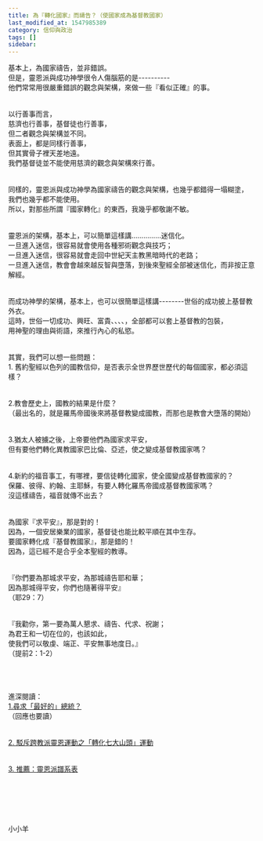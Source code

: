 ```yaml
---
title: 為『轉化國家』而禱告？（使國家成為基督教國家）
last_modified_at: 1547985389
category: 信仰與政治
tags: []
sidebar: 
---
```


<p>基本上，為國家禱告，並非錯誤。<br/>但是，靈恩派與成功神學很令人傷腦筋的是----------<br/>他們常常用很嚴重錯誤的觀念與架構，來做一些『看似正確』的事。<br/><!--more--> <br/><br/>以行善事而言，<br/>慈濟也行善事，基督徒也行善事，<br/>但二者觀念與架構並不同。<br/>表面上，都是同樣行善事，<br/>但其實骨子裡天差地遠。<br/>我們基督徒並不能使用慈濟的觀念與架構來行善。<br/> <br/><br/>同樣的，靈恩派與成功神學為國家禱告的觀念與架構，也幾乎都錯得一塌糊塗，<br/>我們也幾乎都不能使用。<br/>所以，對那些所謂『國家轉化』的東西，我幾乎都敬謝不敏。<br/> <br/><br/>靈恩派的架構，基本上，可以簡單這樣講……………迷信化。<br/>一旦進入迷信，很容易就會使用各種邪術觀念與技巧；<br/>一旦進入迷信，很容易就會走回中世紀天主教黑暗時代的老路；<br/>一旦進入迷信，教會會越來越反智與墮落，到後來聖經全部被迷信化，而非按正意解經。<br/><br/><br/>而成功神學的架構，基本上，也可以很簡單這樣講--------世俗的成功披上基督教外衣。<br/>這時，世俗一切成功、興旺、富貴、、、、，全部都可以套上基督教的包裝，<br/>用神聖的理由與術語，來推行內心的私慾。<br/><br/><br/>其實，我們可以想一些問題：<br/>1.	舊約聖經以色列的國教信仰，是否表示全世界歷世歷代的每個國家，都必須這樣？<br/><br/><br/>2.教會歷史上，國教的結果是什麼？<br/>（最出名的，就是羅馬帝國後來將基督教變成國教，而那也是教會大墮落的開始）<br/><br/><br/>3.猶太人被擄之後，上帝要他們為國家求平安，<br/>但有要他們轉化異教國家巴比倫、亞述，使之變成基督教國家嗎？<br/><br/><br/>4.新約的福音事工，有哪裡，要信徒轉化國家，使全國變成基督教國家的？<br/>保羅、彼得、約翰、主耶穌，有要人轉化羅馬帝國成基督教國家嗎？<br/>沒這樣禱告，福音就傳不出去？<br/> <br/><br/>為國家『求平安』，那是對的！<br/>因為，一個安居樂業的國家，基督徒也能比較平順在其中生存。<br/>要國家轉化成『基督教國家』，那是錯的！<br/>因為，這已經不是合乎全本聖經的教導。<br/><br/><br/>『你們要為那城求平安，為那城禱告耶和華；<br/>因為那城得平安，你們也隨著得平安』<br/>（耶29：7）<br/><br/><br/>『我勸你，第一要為萬人懇求、禱告、代求、祝謝；<br/>為君王和一切在位的，也該如此，<br/>使我們可以敬虔、端正、平安無事地度日。』<br/>（提前2：1-2）<br/> <br/><br/><br/><br/>進深閱讀：<br/><a href="/posts/269192708">1.尋求「最好的」總統？ </a><br/>（回應也要讀）<br/><br/><br/><a href="/posts/269199432">2.	駁斥跨教派靈恩運動之「轉化七大山頭」運動</a><br/><br/><br/><a href="/posts/269200196">3.	推薦：靈恩派譜系表</a><br/><br/><br/><br/><br/><br/><br/>小小羊<br/><br/><br/><br/><br/><br/></p>